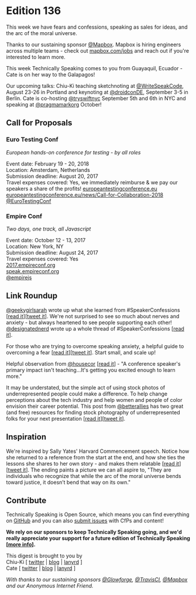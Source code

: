 # Edition 136

This week we have fears and confessions, speaking as sales for ideas, and the arc of the moral universe.

Thanks to our sustaining sponsor [@Mapbox](http://twitter.com/mapbox). Mapbox is hiring engineers across multiple teams - check out [mapbox.com/jobs](http://mapbox.com/jobs) and reach out if you're interested to learn more.

This week Technically Speaking comes to you from Guayaquil, Ecuador - Cate is on her way to the Galapagos!

Our upcoming talks: Chiu-Ki teaching sketchnoting at [@WriteSpeakCode](https://twitter.com/WriteSpeakCode/status/882998404326072320), August 23-26 in Portland and keynoting at [@droidconDE](https://twitter.com/droidconDE/status/886944841036423169), September 3-5 in Berlin. Cate is co-hosting [@tryswiftnyc](http://twitter.com/tryswiftnyc) September 5th and 6th in NYC and speaking at [@pragmamarkorg](http://twitter.com/pragmamarkorg) October!


## Call for Proposals

### Euro Testing Conf
*European hands-on conference for testing - by all roles*

Event date: February 19 - 20, 2018  
Location: Amsterdam, Netherlands  
Submission deadline: August 20, 2017  
Travel expenses covered: Yes, we immediately reimburse & we pay our speakers a share of the profits!
[europeantestingconference.eu](http://europeantestingconference.eu/)  
[europeantestingconference.eu/news/Call-for-Collaboration-2018](http://europeantestingconference.eu/news/Call-for-Collaboration-2018)  
[@EuroTestingConf](https://twitter.com/EuroTestingConf)


### Empire Conf
*Two days, one track, all Javascript*

Event date: October 12 - 13, 2017  
Location: New York, NY  
Submission deadline: August 24, 2017  
Travel expenses covered: Yes  
[2017.empireconf.org](http://2017.empireconf.org/)  
[speak.empireconf.org](https://speak.empireconf.org/)  
[@empirejs](https://twitter.com/empirejs)


## Link Roundup

[@geekygirlsarah](http://twitter.com/geekygirlsarah) wrote up what she learned from #SpeakerConfessions [[read it](https://geekygirlsarah.com/2017/07/28/what-i-learned-from-co-starting-speakerconfessions/)][[tweet it](https://twitter.com/home?status=What%20I%20Learned%20from%20%28Co-%29Starting%20%23SpeakerConfessions%20by%20%40geekygirlsarah%20https%3A//geekygirlsarah.com/2017/07/28/what-i-learned-from-co-starting-speakerconfessions/%20via%20%40techspeakdigest)]. We're not surprised to see so much about nerves and anxiety - but always heartened to see people supporting each other! [@designatednerd](http://twitter.com/designatednerd) wrote up a whole thread of #SpeakerConfessions [[read it](https://twitter.com/designatednerd/status/891306878436814848)].

For those who are trying to overcome speaking anxiety, a helpful guide to overcoming a fear [[read it](https://ggia.berkeley.edu/practice/overcoming_a_fear)][[tweet it](https://twitter.com/home?status=Overcoming%20a%20Fear%20https%3A//ggia.berkeley.edu/practice/overcoming_a_fear%20via%20%40techspeakdigest)]. Start small, and scale up!

Helpful observation from [@housecor](http://twitter.comhousecor) [[read it](https://twitter.com/housecor/status/891629593664401408)] - "A conference speaker's primary impact isn't teaching...It's getting you excited enough to learn more."

It may be understated, but the simple act of using stock photos of underrepresented people could make a difference. To help change perceptions about the tech industry and help women and people of color envision their career potential. This post from [@betterallies](https://twitter.com/betterallies) has two great (and free) resources for finding stock photography of underrepresented folks for your next presentation [[read it](https://medium.com/@betterallies/an-understated-and-easy-action-for-allies-f646808d4ef4)][[tweet it](https://twitter.com/home?status=An%20understated%20%28and%20easy%29%20action%20for%20allies%20by%20%40betterallies%20https%3A//medium.com/%40betterallies/an-understated-and-easy-action-for-allies-f646808d4ef4%20via%20%40techspeakdigest)].

## Inspiration

We're inspired by Sally Yates' Harvard Commencement speech. Notice how she returned to a reference from the start at the end, and how she ties the lessons she shares to her own story - and makes them relatable [[read it](http://time.com/4793996/sally-yates-harvard-law-school-2017-graduation-speech/)][[tweet it](https://twitter.com/home?status=Sally%20Yates%20to%20Harvard%20Law%20School%20graduates%3A%20%22Be%20bold.%20Take%20a%20risk%22%20http%3A//time.com/4793996/sally-yates-harvard-law-school-2017-graduation-speech/%20via%20%40techspeakdigest)]. The ending paints a picture we can all aspire to, "They are individuals who recognize that while the arc of the moral universe bends toward justice, it doesn’t bend that way on its own."

## Contribute

Technically Speaking is Open Source, which means you can find everything on [GitHub](https://github.com/catehstn/technically-speaking/) and you can also [submit issues](https://github.com/catehstn/technically-speaking/issues/new) with CfPs and content!

**We rely on our sponsors to keep Technically Speaking going, and we'd really appreciate your support for a future edition of Technically Speaking [[more info](http://www.techspeak.email/sponsorship/)].**  


This digest is brought to you by  
Chiu-Ki [ [twitter](https://twitter.com/chiuki) | [blog](http://blog.sqisland.com/) | [lanyrd](http://lanyrd.com/profile/chiuki/) ]  
Cate [ [twitter](https://twitter.com/catehstn) | [blog](http://www.cate.blog/) | [lanyrd](http://lanyrd.com/profile/catehstn/) ]

*With thanks to our sustaining sponsors [@Glowforge](http://twitter.com/glowforge), [@TravisCI](http://twitter.com/travisci), [@Mapbox](http://twitter.com/mapbox) and our Anonymous Internet Friend.*
